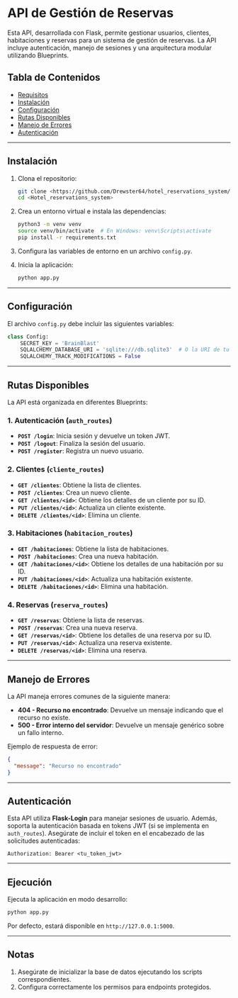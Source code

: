 # API de Gestión de Reservas

Esta API, desarrollada con Flask, permite gestionar usuarios, clientes, habitaciones y reservas para un sistema de gestión de reservas. La API incluye autenticación, manejo de sesiones y una arquitectura modular utilizando Blueprints.

## Tabla de Contenidos
- [Requisitos](#requisitos)
- [Instalación](#instalación)
- [Configuración](#configuración)
- [Rutas Disponibles](#rutas-disponibles)
- [Manejo de Errores](#manejo-de-errores)
- [Autenticación](#autenticación)

---

## Instalación

1. Clona el repositorio:
   ```bash
   git clone <https://github.com/Drewster64/hotel_reservations_system/tree/main>
   cd <Hotel_reservations_system>
   ```

2. Crea un entorno virtual e instala las dependencias:
   ```bash
   python3 -m venv venv
   source venv/bin/activate  # En Windows: venv\Scripts\activate
   pip install -r requirements.txt
   ```

3. Configura las variables de entorno en un archivo `config.py`.

4. Inicia la aplicación:
   ```bash
   python app.py
   ```

---

## Configuración

El archivo `config.py` debe incluir las siguientes variables:

```python
class Config:
    SECRET_KEY = 'BrainBlast'
    SQLALCHEMY_DATABASE_URI = 'sqlite:///db.sqlite3'  # O la URI de tu base de datos
    SQLALCHEMY_TRACK_MODIFICATIONS = False
```

---

## Rutas Disponibles

La API está organizada en diferentes Blueprints:

### 1. **Autenticación (`auth_routes`)**

- **`POST /login`**: Inicia sesión y devuelve un token JWT.
- **`POST /logout`**: Finaliza la sesión del usuario.
- **`POST /register`**: Registra un nuevo usuario.

### 2. **Clientes (`cliente_routes`)**

- **`GET /clientes`**: Obtiene la lista de clientes.
- **`POST /clientes`**: Crea un nuevo cliente.
- **`GET /clientes/<id>`**: Obtiene los detalles de un cliente por su ID.
- **`PUT /clientes/<id>`**: Actualiza un cliente existente.
- **`DELETE /clientes/<id>`**: Elimina un cliente.

### 3. **Habitaciones (`habitacion_routes`)**

- **`GET /habitaciones`**: Obtiene la lista de habitaciones.
- **`POST /habitaciones`**: Crea una nueva habitación.
- **`GET /habitaciones/<id>`**: Obtiene los detalles de una habitación por su ID.
- **`PUT /habitaciones/<id>`**: Actualiza una habitación existente.
- **`DELETE /habitaciones/<id>`**: Elimina una habitación.

### 4. **Reservas (`reserva_routes`)**

- **`GET /reservas`**: Obtiene la lista de reservas.
- **`POST /reservas`**: Crea una nueva reserva.
- **`GET /reservas/<id>`**: Obtiene los detalles de una reserva por su ID.
- **`PUT /reservas/<id>`**: Actualiza una reserva existente.
- **`DELETE /reservas/<id>`**: Elimina una reserva.

---

## Manejo de Errores

La API maneja errores comunes de la siguiente manera:

- **404 - Recurso no encontrado**: Devuelve un mensaje indicando que el recurso no existe.
- **500 - Error interno del servidor**: Devuelve un mensaje genérico sobre un fallo interno.

Ejemplo de respuesta de error:

```json
{
  "message": "Recurso no encontrado"
}
```

---

## Autenticación

Esta API utiliza **Flask-Login** para manejar sesiones de usuario. Además, soporta la autenticación basada en tokens JWT (si se implementa en `auth_routes`). Asegúrate de incluir el token en el encabezado de las solicitudes autenticadas:

```http
Authorization: Bearer <tu_token_jwt>
```

---

## Ejecución

Ejecuta la aplicación en modo desarrollo:

```bash
python app.py
```

Por defecto, estará disponible en `http://127.0.0.1:5000`.

---

## Notas

1. Asegúrate de inicializar la base de datos ejecutando los scripts correspondientes.
2. Configura correctamente los permisos para endpoints protegidos.

